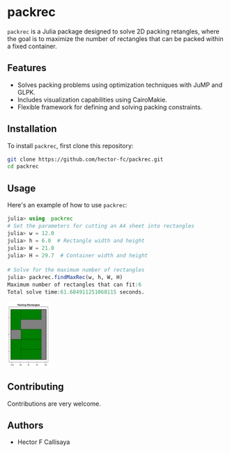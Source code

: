 
# packrec


`packrec` is a Julia package designed to solve 2D packing retangles, where the goal is to maximize the number of rectangles that can be packed within a fixed container.

## Features

- Solves packing problems using optimization techniques with JuMP and GLPK.
- Includes visualization capabilities using CairoMakie.
- Flexible framework for defining and solving packing constraints.

## Installation

To install `packrec`, first clone this repository:

```bash
git clone https://github.com/hector-fc/packrec.git
cd packrec
 ```

## Usage 

Here's an example of how to use `packrec`:

```julia 
julia> using  packrec
# Set the parameters for cutting an A4 sheet into rectangles
julia> w = 12.0
julia> h = 6.0  # Rectangle width and height
julia> W = 21.0 
julia> H = 29.7  # Container width and height

# Solve for the maximum number of rectangles
julia> packrec.findMaxRec(w, h, W, H)
Maximum number of rectangles that can fit:6
Total solve time:61.684911251068115 seconds.
```

<img src="packrec.png" alt="packrec logo" width="100">

## Contributing   

Contributions are very welcome. 

## Authors

  * Hector F Callisaya  
  





